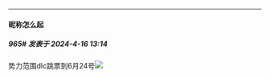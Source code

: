 ﻿
*****

####  昵称怎么起  
##### 965#       发表于 2024-4-16 13:14

势力范围dlc跳票到6月24号<img src="https://static.saraba1st.com/image/smiley/face2017/001.png" referrerpolicy="no-referrer">

